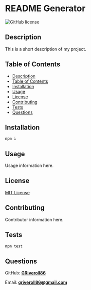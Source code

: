 # README Generator
![GitHub license](https://img.shields.io/badge/license-MIT-blue.svg)
## Description
This is a short description of my project.
## Table of Contents
* [Description](#description)
* [Table of Contents](#table-of-contents)
* [Installation](#installation)
* [Usage](#usage)
* [License](#license)
* [Contributing](#contributing)
* [Tests](#tests)
* [Questions](#questions)
## Installation
```bash
npm i
```
## Usage
Usage information here.
## License
[MIT License](https://opensource.org/licenses/MIT)
## Contributing
Contributor information here.
## Tests
```bash
npm test
```
## Questions
GitHub: **[GRiveroll86](https://github.com/GRiveroll86)**

Email: **[griveroll86@gmail.com](mailto:griveroll86@gmail.com)**
